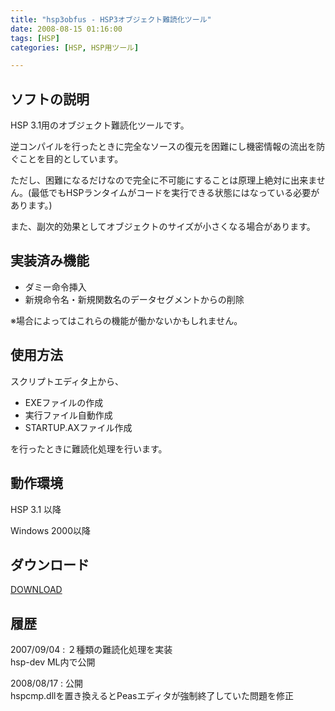 ```yaml
---
title: "hsp3obfus - HSP3オブジェクト難読化ツール"
date: 2008-08-15 01:16:00
tags: [HSP]
categories: [HSP, HSP用ツール]

---
```


## ソフトの説明

HSP 3.1用のオブジェクト難読化ツールです。
	  
逆コンパイルを行ったときに完全なソースの復元を困難にし機密情報の流出を防ぐことを目的としています。
	  
ただし、困難になるだけなので完全に不可能にすることは原理上絶対に出来ません。(最低でもHSPランタイムがコードを実行できる状態にはなっている必要があります。)
	  
また、副次的効果としてオブジェクトのサイズが小さくなる場合があります。
  


## 実装済み機能

  * ダミー命令挿入
  * 新規命令名・新規関数名のデータセグメントからの削除

※場合によってはこれらの機能が働かないかもしれません。 

## 使用方法

スクリプトエディタ上から、 

  * EXEファイルの作成
  * 実行ファイル自動作成
  * STARTUP.AXファイル作成

を行ったときに難読化処理を行います。 

## 動作環境

HSP 3.1 以降
	  
Windows 2000以降 

## ダウンロード

[DOWNLOAD][1] 

 [1]: /files/hsp3obfus101.zip

## 履歴

2007/09/04
: ２種類の難読化処理を実装<br />hsp-dev ML内で公開

2008/08/17
: 公開<br />hspcmp.dllを置き換えるとPeasエディタが強制終了していた問題を修正
